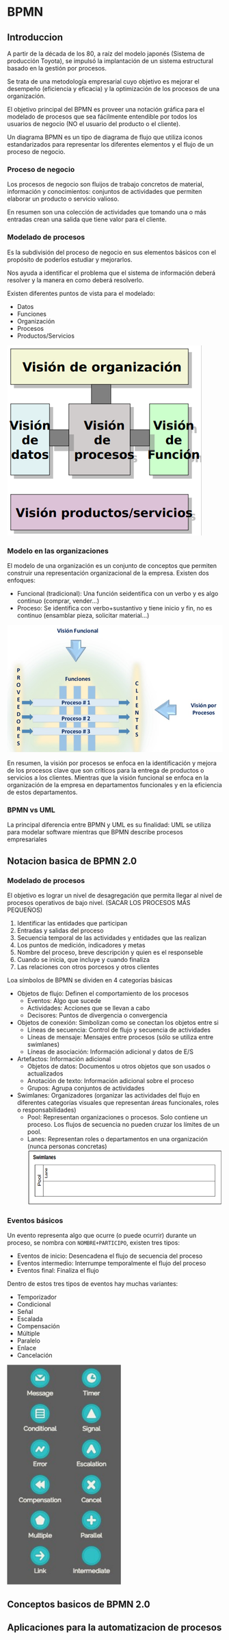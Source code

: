 # BPMN
## Introduccion
A partir de la década de los 80, a raíz del modelo japonés (Sistema de producción Toyota), se impulsó la implantación de un sistema estructural basado en la gestión por procesos.

Se trata de una metodología empresarial cuyo objetivo es mejorar el desempeño (eficiencia y eficacia) y la optimización de los procesos de una organización.

El objetivo principal del BPMN es proveer una notación gráfica para el modelado de procesos que sea fácilmente entendible por todos los usuarios de negocio (NO el usuario del producto o el cliente).

Un diagrama BPMN es un tipo de diagrama de flujo que utiliza iconos estandarizados para representar los diferentes elementos y el flujo de un proceso de negocio. 

### Proceso de negocio
Los procesos de negocio son fluijos de trabajo concretos de material, información y conocimientos: conjuntos de actividades que permiten elaborar un producto o servicio valioso.

En resumen son una colección de actividades que tomando una o más entradas crean una salida que tiene valor para el cliente.

### Modelado de procesos
Es la subdivisión del proceso de negocio en sus elementos básicos con el propósito de poderlos estudiar y mejorarlos.

Nos ayuda a identificar el problema que el sistema de información deberá resolver y la manera en como deberá resolverlo.

Existen diferentes puntos de vista para el modelado:
+ Datos
+ Funciones
+ Organización
+ Procesos
+ Productos/Servicios

![Vistas modelado](https://github.com/13sauca13/PRG/blob/master/Recursos/Vistas%20modelado%20procesos.PNG)

### Modelo en las organizaciones
El modelo de una organización es un conjunto de conceptos que permiten construir una representación organizacional de la empresa. Existen dos enfoques:
+ Funcional (tradicional): Una función seidentifica con un verbo y es algo continuo (comprar, vender...)
+ Proceso: Se identifica con verbo+sustantivo y tiene inicio y fin, no es continuo (ensamblar pieza, solicitar material...)

![Vision funcional vs procesos](https://github.com/13sauca13/PRG/blob/master/Recursos/Vision%20funcional%20vs%20procesos.PNG)

En resumen, la visión por procesos se enfoca en la identificación y mejora de los procesos clave que son críticos para la entrega de productos o servicios a los clientes.
Mientras que la visión funcional se enfoca en la organización de la empresa en departamentos funcionales y en la eficiencia de estos departamentos.

### BPMN vs UML
La principal diferencia entre BPMN y UML es su finalidad: UML se utiliza para modelar software mientras que BPMN describe procesos empresariales

## Notacion basica de BPMN 2.0
### Modelado de procesos
El objetivo es lograr un nivel de desagregación que permita llegar al nivel de procesos operativos de bajo nivel. (SACAR LOS PROCESOS MÁS PEQUEÑOS)
1. Identificar las entidades que participan
2. Entradas y salidas del proceso
3. Secuencia temporal de las actividades y entidades que las realizan
4. Los puntos de medición, indicadores y metas
5. Nombre del proceso, breve descripción y quien es el responseble
6. Cuando se inicia, que incluye y cuando finaliza
7. Las relaciones con otros porcesos y otros clientes

Loa símbolos de BPMN se dividen en 4 categorías básicas
+ Objetos de flujo: Definen el comportamiento de los procesos
  + Eventos: Algo que sucede
  + Actividades: Acciones que se llevan a cabo
  + Decisores: Puntos de divergencia o convergencia
+ Objetos de conexión: Simbolizan como se conectan los objetos entre si
  + Líneas de secuencia: Control de flujo y secuencia de actividades
  + Líneas de mensaje: Mensajes entre procesos (sólo se utiliza entre swimlanes)
  + Líneas de asociación: Información adicional y datos de E/S
+ Artefactos: Información adicional
  + Objetos de datos: Documentos u otros objetos que son usados o actualizados
  + Anotación de texto: Información adicional sobre el proceso
  + Grupos: Agrupa conjuntos de actividades
+ Swimlanes: Organizadores (organizar las actividades del flujo en diferentes categorías visuales que representan áreas funcionales, roles o responsabilidades)
  + Pool: Representan organizaciones o procesos. Solo contiene un proceso. Los flujos de secuencia no pueden cruzar los límites de un pool.
  + Lanes: Representan roles o departamentos en una organización (nunca personas concretas)
![Swimlanes](https://github.com/13sauca13/PRG/blob/master/Recursos/Swimlane%20BPMN.PNG)

### Eventos básicos
Un evento representa algo que ocurre (o puede ocurrir) durante un proceso, se nombra con ```NOMBRE+PARTICIPO```, existen tres tipos:
+ Eventos de inicio: Desencadena el flujo de secuencia del proceso
+ Eventos intermedio: Interrumpe temporalmente el flujo del proceso
+ Eventos final: Finaliza el flujo

Dentro de estos tres tipos de eventos hay muchas variantes:
+ Temporizador
+ Condicional
+ Señal
+ Escalada
+ Compensación
+ Múltiple
+ Paralelo
+ Enlace
+ Cancelación

![Eventos BPMN](https://github.com/13sauca13/PRG/blob/master/Recursos/Eventos%20BPMN.PNG)

## Conceptos basicos de BPMN 2.0
## Aplicaciones para la automatizacion de procesos
